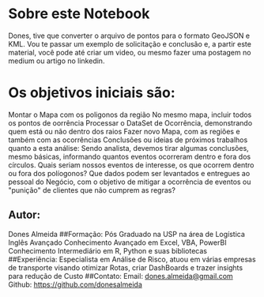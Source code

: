 # Sobre este Notebook
Dones, tive que converter o arquivo de pontos para o formato GeoJSON e KML. Vou te passar um exemplo de solicitação e conclusão e, a partir este material, você pode até criar um video, ou mesmo fazer uma postagem no medium ou artigo no linkedin.

# Os objetivos iniciais são:

Montar o Mapa com os poligonos da região
No mesmo mapa, incluir todos os pontos de oorrência
Processar o DataSet de Ocorrência, demonstrando quem está ou não dentro dos raios
Fazer novo Mapa, com as regiões e também com as ocorrências
Conclusões ou ideias de próximos trabalhos quanto a esta análise:
Sendo analista, devemos tirar algumas conclusões, mesmo básicas, informando quantos eventos ocorreram dentro e fora dos círculos.
Quais seriam nossos eventos de interesse, os que ocorrem dentro ou fora dos políogonos?
Que dados podem ser levantados e entregues ao pessoal do Negócio, com o objetivo de mitigar a ocorrência de eventos ou "punição" de clientes que não cumprem as regras?

## Autor:
Dones Almeida
##Formação:
Pós Graduado na USP na área de Logística
Inglês Avançado
Conhecimento Avançado em Excel, VBA, PowerBI
Conhecimento Intermediário em R, Python e suas bibliotecas
##Experiência:
Especialista em Análise de Risco, atuou em várias empresas de transporte visando otimizar Rotas, criar DashBoards e trazer insights para redução de Custo
##Contato:
Email: dones.almeida@gmail.com
Github: https://github.com/donesalmeida